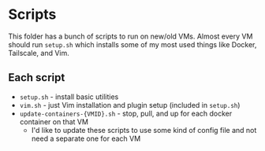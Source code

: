# Scripts

This folder has a bunch of scripts to run on new/old VMs. Almost every VM should run `setup.sh` which installs some of my most used things like Docker, Tailscale, and Vim.

## Each script

* `setup.sh` - install basic utilities
* `vim.sh` - just Vim installation and plugin setup (included in `setup.sh`)
* `update-containers-{VMID}.sh` - stop, pull, and up for each docker container on that VM
    * I'd like to update these scripts to use some kind of config file and not need a separate one for each VM

